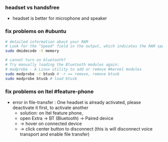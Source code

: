 ### headset vs handsfree
- headset is better for microphone and speaker

### fix problems on #ubuntu 
```bash
# detailed information about your RAM
# Look for the "Speed" field in the output, which indicates the RAM speed in MT/s (megatransfers per second) or MHz.
sudo dmidecode -t memory

# cannot turn on bluetooth?
# Try manually loading the Bluetooth modules again:
# modprobe - A Linux utility to add or remove #kernel modules
sudo modprobe -r btusb # -r == remove, remove btusb
sudo modprobe btusb # load btusb
```


### fix problems on Itel #feature-phone
- error in file-transfer : One headset is already activated, please deactivate it first, to activate another
	- solution: on Itel feature phone, 
	- open Extra -> BT (Bluetooth) -> Paired device 
	- -> hover on connected device 
	- -> click center button to disconnect (this is will disconnect voice transport and enable file transfer)